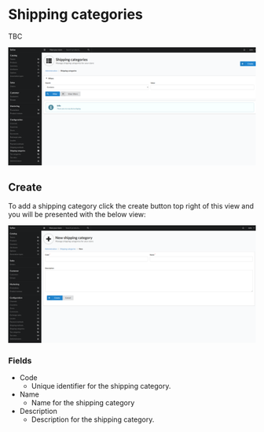 # Shipping categories

TBC

![alt text](../assets/images/Configuration/Shipping-Categories/01_sylius_admin_shipping_category_index.png "Example Shipping Category view.")

## Create

To add a shipping category click the create button top right of this view and you will be presented with the below view:

![alt text](../assets/images/Configuration/Shipping-Categories/02_sylius_admin_shipping_category_create.png "Example add Shipping Category view.")

### Fields

- Code
    - Unique identifier for the shipping category.
- Name
    - Name for the shipping category
- Description
    - Description for the shipping category.